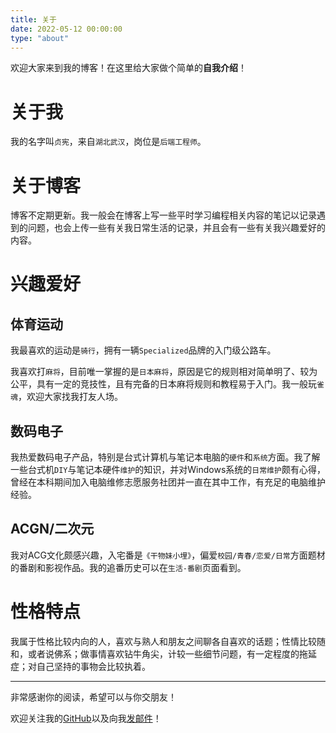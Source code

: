 ```yaml
---
title: 关于
date: 2022-05-12 00:00:00
type: "about"
---
```


欢迎大家来到我的博客！在这里给大家做个简单的**自我介绍**！

# 关于我
我的名字叫`贞宪`，来自`湖北武汉`，岗位是`后端工程师`。

# 关于博客
博客不定期更新。我一般会在博客上写一些平时学习编程相关内容的笔记以记录遇到的问题，也会上传一些有关我日常生活的记录，并且会有一些有关我兴趣爱好的内容。

# 兴趣爱好

## 体育运动
我最喜欢的运动是`骑行`，拥有一辆`Specialized`品牌的入门级公路车。

我喜欢打`麻将`，目前唯一掌握的是`日本麻将`，原因是它的规则相对简单明了、较为公平，具有一定的竞技性，且有完备的日本麻将规则和教程易于入门。我一般玩`雀魂`，欢迎大家找我打友人场。

## 数码电子
我热爱数码电子产品，特别是台式计算机与笔记本电脑的`硬件`和`系统`方面。我了解一些台式机`DIY`与笔记本硬件`维护`的知识，并对Windows系统的`日常维护`颇有心得，曾经在本科期间加入电脑维修志愿服务社团并一直在其中工作，有充足的电脑维护经验。

## ACGN/二次元
我对ACG文化颇感兴趣，入宅番是`《干物妹小埋》`，偏爱`校园/青春/恋爱/日常`方面题材的番剧和影视作品。我的追番历史可以在`生活-番剧`页面看到。

# 性格特点
我属于性格比较内向的人，喜欢与熟人和朋友之间聊各自喜欢的话题；性情比较随和，或者说佛系；做事情喜欢钻牛角尖，计较一些细节问题，有一定程度的拖延症；对自己坚持的事物会比较执着。

---
非常感谢你的阅读，希望可以与你交朋友！

欢迎关注我的[GitHub](https://github.com/Xe-Persistent)以及向我[发邮件](mailto:474663082@qq.com)！